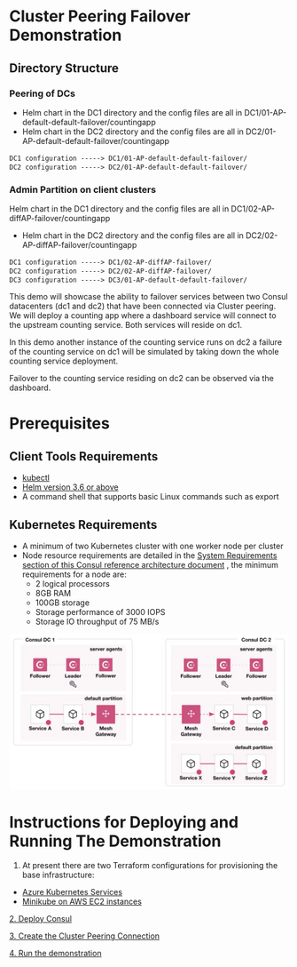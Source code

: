 # Cluster Peering Failover Demonstration

## Directory Structure

### Peering of DCs

- Helm chart in the DC1 directory and the config files are all in DC1/01-AP-default-default-failover/countingapp
- Helm chart in the DC2 directory and the config files are all in DC2/01-AP-default-default-failover/countingapp
```
DC1 configuration -----> DC1/01-AP-default-default-failover/
DC2 configuration -----> DC2/01-AP-default-default-failover/
```
### Admin Partition on client clusters

Helm chart in the DC1 directory and the config files are all in DC1/02-AP-diffAP-failover/countingapp
- Helm chart in the DC2 directory and the config files are all in DC2/02-AP-diffAP-failover/countingapp
```
DC1 configuration -----> DC1/02-AP-diffAP-failover/
DC2 configuration -----> DC2/02-AP-diffAP-failover/
DC3 configuration -----> DC3/01-AP-default-default-failover/
```
This demo will showcase the ability to failover services between two Consul datacenters (dc1 and dc2) that have been connected via Cluster peering. 
We will deploy a counting app where a dashboard service will connect to the upstream counting service. Both services will reside on dc1.

In this demo another instance of the counting service runs on dc2 a failure of the counting service on dc1 will be simulated by taking down the whole counting service deployment. 

Failover to the counting service residing on dc2 can be observed via the dashboard.

# Prerequisites

## Client Tools Requirements

- [kubectl](https://kubernetes.io/docs/tasks/tools/#kubectl)
- [Helm version 3.6 or above](https://helm.sh/docs/intro/quickstart/)
- A command shell that supports basic Linux commands such as export

## Kubernetes Requirements

* A minimum of two Kubernetes cluster with one worker node per cluster
* Node resource requirements are detailed in the [System Requirements section of this Consul reference architecture document](https://developer.hashicorp.com/consul/tutorials/production-deploy/reference-architecture) , the minimum requirements for a node are: 
  * 2 logical processors
  * 8GB RAM
  * 100GB storage
  * Storage performance of 3000 IOPS
  * Storage IO throughput of 75 MB/s

![image](https://github.com/chrisadkin/Consul-Peering/blob/main/images/01-two-dc-configuration.png)

# Instructions for Deploying and Running The Demonstration
1. At present there are two Terraform configurations for provisioning the base infrastructure: 
- [Azure Kubernetes Services](https://github.com/chrisadkin/Consul-Peering/tree/main/Prereqs/Azure)  
- [Minikube on AWS EC2 instances](https://github.com/chrisadkin/Consul-Peering/tree/main/Prereqs/AWS-Minikube)  

[2. Deploy Consul](https://github.com/chrisadkin/Consul-Peering/tree/main/Installation)  

[3. Create the Cluster Peering Connection](https://github.com/chrisadkin/Consul-Peering/tree/main/Installation)  

[4. Run the demonstration](https://github.com/chrisadkin/Consul-Peering/tree/main/Running-The-Demo)  
